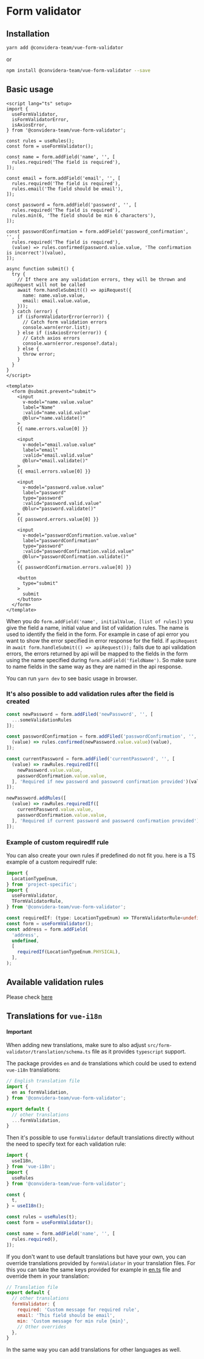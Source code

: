 # Form validator

## Installation

```sh
yarn add @convidera-team/vue-form-validator
```

or

```sh
npm install @convidera-team/vue-form-validator --save
```

## Basic usage

```vue
<script lang="ts" setup>
import {
  useFormValidator,
  isFormValidatorError,
  isAxiosError,
} from '@convidera-team/vue-form-validator';

const rules = useRules();
const form = useFormValidator();

const name = form.addField('name', '', [
  rules.required('The field is required'),
]);

const email = form.addField('email', '', [
  rules.required('The field is required'),
  rules.email('The field should be email'),
]);

const password = form.addField('password', '', [
  rules.required('The field is required'),
  rules.min(6, 'The field should be min 6 characters'),
]);

const passwordConfirmation = form.addField('password_confirmation', '', [
  rules.required('The field is required'),
  (value) => rules.confirmed(password.value.value, 'The confirmation is incorrect')(value),
]);

async function submit() {
  try {
    // If there are any validation errors, they will be thrown and apiRequest will not be called
    await form.handleSubmit(() => apiRequest({
      name: name.value.value,
      email: email.value.value,
    }));
  } catch (error) {
    if (isFormValidatorError(error)) {
      // Catch form validation errors
      console.warn(error.list);
    } else if (isAxiosError(error)) {
      // Catch axios errors
      console.warn(error.response?.data);
    } else {
      throw error;
    }
  }
}
</script>

<template>
  <form @submit.prevent="submit">
    <input
      v-model="name.value.value"
      label="Name"
      :valid="name.valid.value"
      @blur="name.validate()"
    >
    {{ name.errors.value[0] }}

    <input
      v-model="email.value.value"
      label="email"
      :valid="email.valid.value"
      @blur="email.validate()"
    >
    {{ email.errors.value[0] }}

    <input
      v-model="password.value.value"
      label="password"
      type="password"
      :valid="password.valid.value"
      @blur="password.validate()"
    >
    {{ password.errors.value[0] }}

    <input
      v-model="passwordConfirmation.value.value"
      label="passwordConfirmation"
      type="password"
      :valid="passwordConfirmation.valid.value"
      @blur="passwordConfirmation.validate()"
    >
    {{ passwordConfirmation.errors.value[0] }}

    <button
      type="submit"
    >
      submit
    </button>
  </form>
</template>
```

When you do `form.addField('name', initialValue, [list of rules])` you give the field a name,
initial value and list of validation rules. The name is used to identify the field in the form. For
example in case of api error you want to show the error specified in error response for the field.
if `apiRequest` in `await form.handleSubmit(() => apiRequest());` fails due to api validation
errors, the errors returned by api will be mapped to the fields in the form using the name
specified during `form.addField('fieldName')`. So make sure to name fields in the same way as they
are named in the api response.

You can run `yarn dev` to see basic usage in browser.

### It's also possible to add validation rules after the field is created

```javascript
const newPassword = form.addFiled('newPassword', '', [
  ...someValidationRules
]);

const passwordConfirmation = form.addFiled('passwordConfirmation', '', [
  (value) => rules.confirmed(newPassword.value.value)(value),
]);

const currentPassword = form.addFiled('currentPassword', '', [
  (value) => rawRules.requiredIf([
    newPassword.value.value,
    passwordConfirmation.value.value,
  ], 'Required if new password and password confirmation provided')(value),
]);

newPassword.addRules([
  (value) => rawRules.requiredIf([
    currentPassword.value.value,
    passwordConfirmation.value.value,
  ], 'Required if current password and password confirmation provided')(value),
]);

```

### Example of custom requiredIf rule

You can also create your own rules if predefined do not fit you. here is a TS example of a custom requiredIf rule:

```typescript
import {
  LocationTypeEnum,
} from 'project-specific';
import {
  useFormValidator,
  TFormValidatorRule,
} from '@convidera-team/vue-form-validator';

const requiredIf: (type: LocationTypeEnum) => TFormValidatorRule<undefined> = (type) => () => locationType.value.value === type;
const form = useFormValidator();
const address = form.addField(
  'address',
  undefined,
  [
    requiredIf(LocationTypeEnum.PHYSICAL),
  ],
);
```

## Available validation rules

Please check [here](./src/form-validator/rules)

## Translations for `vue-i18n`

#### Important

When adding new translations, make sure to also adjust `src/form-validator/translation/schema.ts`
file as it provides `typescript` support.

The package provides `en` and `de` translations which could be used to extend `vue-i18n`
translations:

```javascript
// English translation file
import {
  en as formValidation,
} from '@convidera-team/vue-form-validator';

export default {
  // other translations
  ...formValidation,
}
```

Then it's possible to use `formValidator` default translations directly without the need to specify
text for each validation rule:

```javascript
import {
  useI18n,
} from 'vue-i18n';
import {
  useRules
} from '@convidera-team/vue-form-validator';

const {
  t,
} = useI18n();

const rules = useRules(t);
const form = useFormValidator();

const name = form.addField('name', '', [
  rules.required(),
]);
```

If you don't want to use default translations but have your own, you can override translations
provided by `formValidator` in your translation files. For this you can take the same keys provided
for example in [en.ts](./src/form-validator/translation/en.ts) file and override them in your
translation:

```javascript
// Translation file
export default {
  // other translations
  formValidator: {
    required: 'Custom message for required rule',
    email: 'This field should be email',
    min: 'Custom message for min rule {min}',
    // Other overrides
  },
}

```

In the same way you can add translations for other languages as well.

